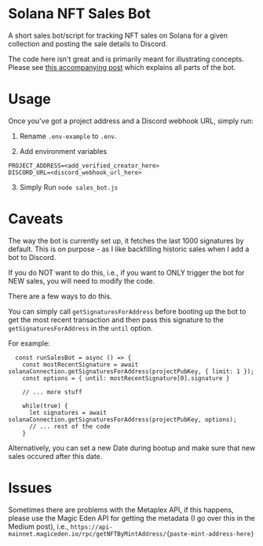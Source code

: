 # Solana NFT Sales Bot
A short sales bot/script for tracking NFT sales on Solana for a given collection and posting the sale details to Discord.

The code here isn't great and is primarily meant for illustrating concepts. Please see [this accompanying post](https://mertmumtaz.medium.com/building-an-nft-sales-bot-with-javascript-and-solana-3d7add28f995) which explains all parts of the bot.

# Usage
Once you've got a project address and a Discord webhook URL, simply run:

1. Rename `.env-example` to `.env`.

2. Add environment variables
```
PROJECT_ADDRESS=<add_verified_creator_here>
DISCORD_URL=<discord_webhook_url_here>
```

3. Simply Run
```node sales_bot.js```

# Caveats
The way the bot is currently set up, it fetches the last 1000 signatures by default. This is on purpose - as I like backfilling historic sales when I add a bot to Discord.

If you do NOT want to do this, i.e., if you want to ONLY trigger the bot for NEW sales, you will need to modify the code.

There are a few ways to do this.

You can simply call `getSignaturesForAddress` before booting up the bot to get the most recent transaction and then pass this signature to the `getSignaturesForAddress` in the `until` option. 

For example: 

```
  const runSalesBot = async () => {
    const mostRecentSignature = await solanaConnection.getSignaturesForAddress(projectPubKey, { limit: 1 });
    const options = { until: mostRecentSignature[0].signature }
 
    // ... more stuff
    
    while(true) {
      let signatures = await solanaConnection.getSignaturesForAddress(projectPubKey, options);
      // ... rest of the code
    }
```

Alternatively, you can set a new Date during bootup and make sure that new sales occured after this date.

# Issues
Sometimes there are problems with the Metaplex API, if this happens, please use the Magic Eden API for getting the metadata (I go over this in the Medium post), i.e., `https://api-mainnet.magiceden.io/rpc/getNFTByMintAddress/{paste-mint-address-here}`

